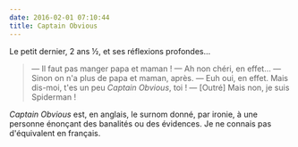 ```yaml
---
date: 2016-02-01 07:10:44
title: Captain Obvious
---
```


Le petit dernier, 2 ans ½, et ses réflexions profondes…

> — Il faut pas manger papa et maman !
> — Ah non chéri, en effet…
> — Sinon on n'a plus de papa et maman, après.
> — Euh oui, en effet. Mais dis-moi, t'es un peu <em lang="en">Captain Obvious</em>, toi !
> — [Outré] Mais non, je suis Spiderman !

<em lang="en">Captain Obvious</em> est, en anglais, le surnom donné, par ironie, à une personne énonçant des banalités ou des évidences. Je ne connais pas d'équivalent en français.

